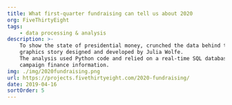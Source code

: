 ```yaml
---
title: What first-quarter fundraising can tell us about 2020
org: FiveThirtyEight
tags:
    - data processing & analysis
description: >-
    To show the state of presidential money, crunched the data behind this
    graphics story designed and developed by Julia Wolfe.
    The analysis used Python code and relied on a real-time SQL database of
    campaign finance information.
img: ./img/2020fundraising.png
url: https://projects.fivethirtyeight.com/2020-fundraising/
date: 2019-04-16
sortOrder: 5
---
```

